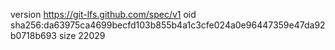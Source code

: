 version https://git-lfs.github.com/spec/v1
oid sha256:da63975ca4699becfd103b855b4a1c3cfe024a0e96447359e47da92b0718b693
size 22029
